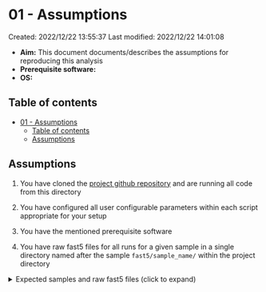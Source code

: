 # 01 - Assumptions

Created: 2022/12/22 13:55:37
Last modified: 2022/12/22 14:01:08

- **Aim:** This document documents/describes the assumptions for reproducing this analysis
- **Prerequisite software:**
- **OS:**

## Table of contents

- [01 - Assumptions](#01---assumptions)
  - [Table of contents](#table-of-contents)
  - [Assumptions](#assumptions)

## Assumptions

1. You have cloned the [project github repository](https://github.com/leahkemp/adipose_ont_methylation) and are running all code from this directory

2. You have configured all user configurable parameters within each script appropriate for your setup

3. You have the mentioned prerequisite software

4. You have raw fast5 files for all runs for a given sample in a single directory named after the sample `fast5/sample_name/` within the project directory

<details><summary markdown="span">Expected samples and raw fast5 files (click to expand)</summary>

Click to see the expected raw fast5 files:

- [AB526A](./expected_fast5_files/AB526A.txt)
- [AB526B](./expected_fast5_files/AB526B.txt)
- [AB740A](./expected_fast5_files/AB740A.txt)
- [AB740B](./expected_fast5_files/AB740B.txt)
- [AB755A](./expected_fast5_files/AB755A.txt)
- [AB755B](./expected_fast5_files/AB755B.txt)
- [AB792A](./expected_fast5_files/AB792A.txt)
- [AB792B](./expected_fast5_files/AB792B.txt)
- [AB1052A](./expected_fast5_files/AB1052A.txt)
- [AB1052B](./expected_fast5_files/AB1052B.txt)
- [OM1052A](./expected_fast5_files/OM1052A.txt)
- [OM1052B](./expected_fast5_files/OM1052B.txt)

</details>
<br/>

